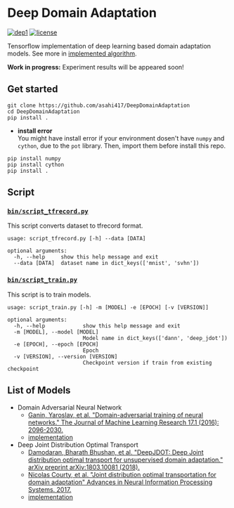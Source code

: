 # Deep Domain Adaptation
[![dep1](https://img.shields.io/badge/Tensorflow-1.3+-blue.svg)](https://www.tensorflow.org/)
[![license](https://img.shields.io/badge/License-MIT-brightgreen.svg)](https://github.com/asahi417/WassersteinGAN/blob/master/LICENSE)

Tensorflow implementation of deep learning based domain adaptation models. 
See more in [implemented algorithm](https://github.com/asahi417/DeepDomainAdaptation#list-of-models).

**Work in progress:** Experiment results will be appeared soon! 


## Get started

```
git clone https://github.com/asahi417/DeepDomainAdaptation
cd DeepDomainAdaptation
pip install .
```

- **install error**  
You might have install error if your environment dosen't have `numpy` and `cython`, due to the `pot` library.
Then, import them before install this repo.

```
pip install numpy
pip install cython
pip install .
```

## Script
### [`bin/script_tfrecord.py`](bin/script_tfrecord.py)

This script converts dataset to tfrecord format.

```
usage: script_tfrecord.py [-h] --data [DATA]

optional arguments:
  -h, --help     show this help message and exit
  --data [DATA]  dataset name in dict_keys(['mnist', 'svhn'])
```

### [`bin/script_train.py`](bin/script_train.py)

This script is to train models.

```
usage: script_train.py [-h] -m [MODEL] -e [EPOCH] [-v [VERSION]]

optional arguments:
  -h, --help            show this help message and exit
  -m [MODEL], --model [MODEL]
                        Model name in dict_keys(['dann', 'deep_jdot'])
  -e [EPOCH], --epoch [EPOCH]
                        Epoch
  -v [VERSION], --version [VERSION]
                        Checkpoint version if train from existing checkpoint
```

## List of Models
- Domain Adversarial Neural Network 
    - [Ganin, Yaroslav, et al. "Domain-adversarial training of neural networks." The Journal of Machine Learning Research 17.1 (2016): 2096-2030.](https://arxiv.org/pdf/1505.07818.pdf)
    - [implementation](./deep_da/model/dann.py)
- Deep Joint Distribution Optimal Transport
    - [Damodaran, Bharath Bhushan, et al. "DeepJDOT: Deep Joint distribution optimal transport for unsupervised domain adaptation." arXiv preprint arXiv:1803.10081 (2018).](https://arxiv.org/pdf/1803.10081.pdf)
    - [Nicolas Courty, et al. "Joint distribution optimal transportation for domain adaptation" Advances in Neural Information Processing Systems. 2017.](https://arxiv.org/pdf/1705.08848.pdf)
    - [implementation](./deep_da/model/deep_jdot.py)


